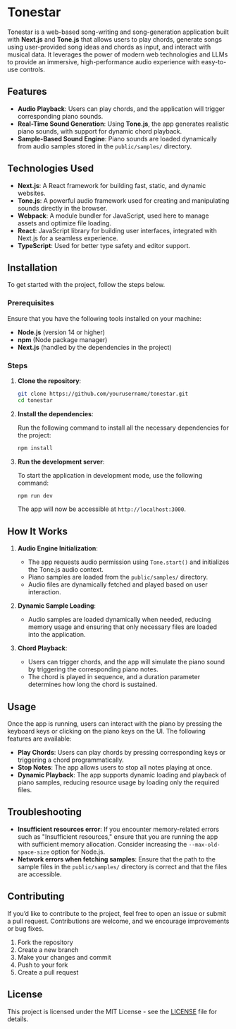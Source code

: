 # Tonestar

Tonestar is a web-based song-writing and song-generation application built with **Next.js** and **Tone.js** that allows users to play chords, generate songs using user-provided song ideas and chords as input, and interact with musical data. It leverages the power of modern web technologies and LLMs to provide an immersive, high-performance audio experience with easy-to-use controls.

## Features

- **Audio Playback**: Users can play chords, and the application will trigger corresponding piano sounds.
- **Real-Time Sound Generation**: Using **Tone.js**, the app generates realistic piano sounds, with support for dynamic chord playback.
- **Sample-Based Sound Engine**: Piano sounds are loaded dynamically from audio samples stored in the `public/samples/` directory.

## Technologies Used

- **Next.js**: A React framework for building fast, static, and dynamic websites.
- **Tone.js**: A powerful audio framework used for creating and manipulating sounds directly in the browser.
- **Webpack**: A module bundler for JavaScript, used here to manage assets and optimize file loading.
- **React**: JavaScript library for building user interfaces, integrated with Next.js for a seamless experience.
- **TypeScript**: Used for better type safety and editor support.

## Installation

To get started with the project, follow the steps below.

### Prerequisites

Ensure that you have the following tools installed on your machine:

- **Node.js** (version 14 or higher)
- **npm** (Node package manager)
- **Next.js** (handled by the dependencies in the project)

### Steps

1. **Clone the repository**:

   ```bash
   git clone https://github.com/yourusername/tonestar.git
   cd tonestar
   ```

2. **Install the dependencies**:

   Run the following command to install all the necessary dependencies for the project:

   ```bash
   npm install
   ```

3. **Run the development server**:

   To start the application in development mode, use the following command:

   ```bash
   npm run dev
   ```

   The app will now be accessible at `http://localhost:3000`.

## How It Works

1. **Audio Engine Initialization**:
   - The app requests audio permission using `Tone.start()` and initializes the Tone.js audio context.
   - Piano samples are loaded from the `public/samples/` directory.
   - Audio files are dynamically fetched and played based on user interaction.

2. **Dynamic Sample Loading**:
   - Audio samples are loaded dynamically when needed, reducing memory usage and ensuring that only necessary files are loaded into the application.

3. **Chord Playback**:
   - Users can trigger chords, and the app will simulate the piano sound by triggering the corresponding piano notes.
   - The chord is played in sequence, and a duration parameter determines how long the chord is sustained.

## Usage

Once the app is running, users can interact with the piano by pressing the keyboard keys or clicking on the piano keys on the UI. The following features are available:

- **Play Chords**: Users can play chords by pressing corresponding keys or triggering a chord programmatically.
- **Stop Notes**: The app allows users to stop all notes playing at once.
- **Dynamic Playback**: The app supports dynamic loading and playback of piano samples, reducing resource usage by loading only the required files.

## Troubleshooting

- **Insufficient resources error**: If you encounter memory-related errors such as "Insufficient resources," ensure that you are running the app with sufficient memory allocation. Consider increasing the `--max-old-space-size` option for Node.js.
- **Network errors when fetching samples**: Ensure that the path to the sample files in the `public/samples/` directory is correct and that the files are accessible.

## Contributing

If you’d like to contribute to the project, feel free to open an issue or submit a pull request. Contributions are welcome, and we encourage improvements or bug fixes.

1. Fork the repository
2. Create a new branch
3. Make your changes and commit
4. Push to your fork
5. Create a pull request

## License

This project is licensed under the MIT License - see the [LICENSE](LICENSE) file for details.